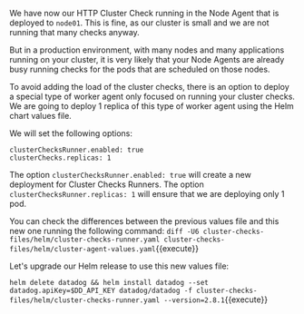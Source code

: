 We have now our HTTP Cluster Check running in the Node Agent that is deployed to `node01`. This is fine, as our cluster is small and we are not running that many checks anyway.

But in a production environment, with many nodes and many applications running on your cluster, it is very likely that your Node Agents are already busy running checks for the pods that are scheduled on those nodes.

To avoid adding the load of the cluster checks, there is an option to deploy a special type of worker agent only focused on running your cluster checks. We are going to deploy 1 replica of this type of worker agent using the Helm chart values file.

We will set the following options:

```
clusterChecksRunner.enabled: true
clusterChecks.replicas: 1
```

The option `clusterChecksRunner.enabled: true` will create a new deployment for Cluster Checks Runners.
The option `clusterChecksRunner.replicas: 1` will ensure that we are deploying only 1 pod.

You can check the differences between the previous values file and this new one running the following command: `diff -U6 cluster-checks-files/helm/cluster-checks-runner.yaml cluster-checks-files/helm/cluster-agent-values.yaml`{{execute}}

Let's upgrade our Helm release to use this new values file:

`helm delete datadog && helm install datadog --set datadog.apiKey=$DD_API_KEY datadog/datadog -f cluster-checks-files/helm/cluster-checks-runner.yaml --version=2.8.1`{{execute}}